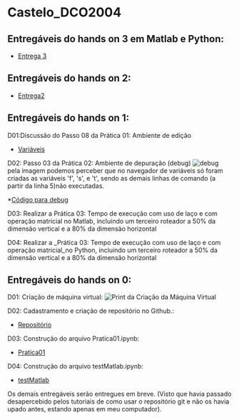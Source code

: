 # Castelo_DCO2004

## Entregáveis do hands on 3 em Matlab e Python: 
* [Entrega 3](http://localhost:8888/notebooks/Entrega%203%20(Matlab%20e%20Python).ipynb#)

## Entregáveis do hands on 2: 
* [Entrega2](http://localhost:8888/notebooks/Entrega%202.ipynb)

## Entregáveis do hands on 1: 

D01:Discussão do Passo 08 da Prática 01: Ambiente de edição 
* [Variáveis](http://localhost:8888/notebooks/Vari%C3%A1veis.ipynb)

D02: Passo 03 da Prática 02: Ambiente de depuração (debug) 
![debug](http://oi64.tinypic.com/6jkp4z.jpg)
pela imagem podemos perceber que no navegador de variáveis só foram criadas as variáveis 'f', 's', e 't', sendo as demais linhas de comando (a partir da linha 5)não executadas.

*[Código para debug](http://localhost:8888/notebooks/Debug.ipynb)

D03: Realizar a Prática 03: Tempo de execução com uso de laço e com operação matricial no Matlab, incluindo um terceiro roteador a 50% da dimensão vertical e a 80% da dimensão horizontal

D04: Realizar a _Prática 03: Tempo de execução com uso de laço e com operação matricial_no Python, incluindo um terceiro roteador a 50% da dimensão vertical e a 80% da dimensão horizontal


## Entregáveis do hands on 0: 

D01: Criação de máquina virtual:
![Print da Criação da Máquina Virtual](http://oi65.tinypic.com/15q7p0i.jpg)

D02: Cadastramento e criação de repositório no Github.:
- [Repositório](https://github.com/mateuscastelobranco96/Castelo_DCO2004)

D03: Construção do arquivo Pratica01.ipynb:
- [Pratica01](http://localhost:8888/notebooks/Pratica1.ipynb)

D04: Construção do arquivo testMatlab.ipynb:

* [testMatlab](http://localhost:8888/notebooks/testeMatlab.ipynb#)

Os demais entregáveis serão entregues em breve. (Visto que havia passado desapercebido pelos tutoriais de como usar o repositório git e não os havia upado antes, estando apenas em meu computador).
